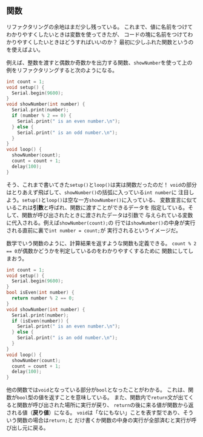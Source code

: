 ## 関数

リファクタリングの余地はまだ少し残っている。
これまで、値に名前をつけてわかりやすくしたいときは変数を使ってきたが、
コードの塊に名前をつけてわかりやすくしたいときはどうすればいいのか？
最初に少しふれた関数というのを使えばよい。

例えば、整数を渡すと偶数か奇数かを出力する関数、`showNumber`を使って上の
例をリファクタリングすると次のようになる。

```cpp
int count = 1;
void setup() {
  Serial.begin(9600);
}
void showNumber(int number) {
  Serial.print(number);
  if (number % 2 == 0) {
    Serial.print(" is an even number.\n");
  } else {
    Serial.print(" is an odd number.\n");
  }
}
void loop() {
  showNumber(count);
  count = count + 1;
  delay(100);
}
```

そう、これまで書いてきた`setup()`と`loop()`は実は関数だったのだ！
`void`の部分はとりあえず飛ばして、`showNumber()`の括弧に入っている`int number`に
注目しよう。`setup()`と`loop()`は空な一方`showNumber()`に入っている、
変数宣言に似ているこれは**引数**と呼ばれ、関数に渡すことができるデータを
指定している。そして、関数が呼び出されたときに渡されたデータは引数で
与えられている変数に代入される。例えば`showNumber(count);`の
行では`showNumber()`の中身が実行される直前に裏で`int number = count;`が
実行されるというイメージだ。

数学でいう関数のように、計算結果を返すような関数も定義できる。
`count % 2 == 0`が偶数かどうかを判定しているのをわかりやすくするために
関数にしてしまおう。

```cpp
int count = 1;
void setup() {
  Serial.begin(9600);
}
bool isEven(int number) {
  return number % 2 == 0;
}
void showNumber(int number) {
  Serial.print(number);
  if (isEven(number)) {
    Serial.print(" is an even number.\n");
  } else {
    Serial.print(" is an odd number.\n");
  }
}
void loop() {
  showNumber(count);
  count = count + 1;
  delay(100);
}
```

他の関数では`void`となっている部分が`bool`となったことがわかる。
これは、関数が`bool`型の値を返すことを意味している。
また、関数内で`return`文が出てくると関数が呼び出された場所に実行が戻り、
`return`の後に来る値が関数から返される値（**戻り値**）になる。
`void`は「なにもない」ことを表す型であり、そういう関数の場合は`return;`と
だけ書くか関数の中身の実行が全部済むと実行が呼び出し元に戻る。

